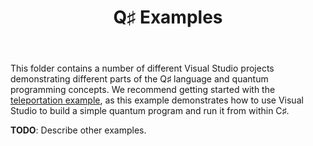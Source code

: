 ﻿---
title: "Q♯ Examples"
---

This folder contains a number of different Visual Studio projects demonstrating different parts of the Q♯ language and quantum programming concepts.
We recommend getting started with the [teleportation example](./TeleportationExample/), as this example demonstrates how to use Visual Studio to build a simple quantum program and run it from within C♯.

**TODO**: Describe other examples.
